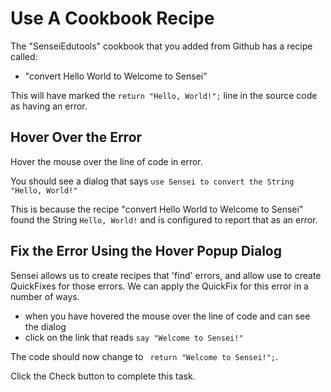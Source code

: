 # Use A Cookbook Recipe

The "SenseiEdutools" cookbook that you added from Github has a recipe called:

- "convert Hello World to Welcome to Sensei"

This will have marked the `return "Hello, World!";` line in the source code as having an error.

## Hover Over the Error

Hover the mouse over the line of code in error.

You should see a dialog that says `use Sensei to convert the String "Hello, World!"`

This is because the recipe "convert Hello World to Welcome to Sensei" found the String `Hello, World!` and is configured to report that as an error.

## Fix the Error Using the Hover Popup Dialog

Sensei allows us to create recipes that 'find' errors, and allow use to create QuickFixes for those errors. We can apply the QuickFix for this error in a number of ways.

- when you have hovered the mouse over the line of code and can see the dialog
- click on the link that reads `say "Welcome to Sensei!"`

The code should now change to ` return "Welcome to Sensei!";`.

Click the Check button to complete this task.


